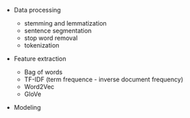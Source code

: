 
- Data processing
    - stemming and lemmatization
    - sentence segmentation
    - stop word removal
    - tokenization

- Feature extraction
    - Bag of words
    - TF-IDF (term frequence - inverse document frequency)
    - Word2Vec
    - GloVe

- Modeling